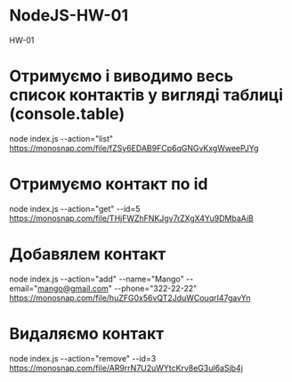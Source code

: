 # NodeJS-HW-01

HW-01

# Отримуємо і виводимо весь список контактів у вигляді таблиці (console.table)

node index.js --action="list"
https://monosnap.com/file/fZSy6EDAB9FCp6qGNGvKxgWweePJYg

# Отримуємо контакт по id

node index.js --action="get" --id=5
https://monosnap.com/file/THjFWZhFNKJgv7rZXgX4Yu9DMbaAiB

# Добавялем контакт

node index.js --action="add" --name="Mango" --email="mango@gmail.com" --phone="322-22-22"
https://monosnap.com/file/huZFG0x56vQT2JduWCouqrI47gavYn

# Видаляємо контакт

node index.js --action="remove" --id=3
https://monosnap.com/file/AR9rrN7U2uWYtcKrv8eG3ul6aSjb4j
